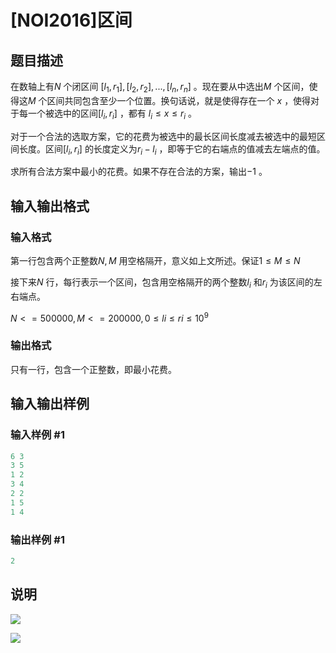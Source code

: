 # [NOI2016]区间

## 题目描述

在数轴上有$N$ 个闭区间 $[l_1,r_1],[l_2,r_2],...,[l_n,r_n]$ 。现在要从中选出$M$ 个区间，使得这$M$ 个区间共同包含至少一个位置。换句话说，就是使得存在一个 $x$ ，使得对于每一个被选中的区间$[l_i,r_i]$ ，都有 $l_i≤x≤r_i$ 。

对于一个合法的选取方案，它的花费为被选中的最长区间长度减去被选中的最短区间长度。区间$[l_i,r_i]$ 的长度定义为$r_i-l_i$ ，即等于它的右端点的值减去左端点的值。

求所有合法方案中最小的花费。如果不存在合法的方案，输出$-1$ 。

## 输入输出格式

### 输入格式

第一行包含两个正整数$N,M$ 用空格隔开，意义如上文所述。保证$1≤M≤N$

接下来$N$ 行，每行表示一个区间，包含用空格隔开的两个整数$l_i$ 和$r_i$ 为该区间的左右端点。

$N<=500000,M<=200000,0≤li≤ri≤10^9$ 

### 输出格式

只有一行，包含一个正整数，即最小花费。

## 输入输出样例

### 输入样例 #1

```cpp
6 3
3 5
1 2
3 4
2 2
1 5
1 4
```


### 输出样例 #1

```cpp
2
```


## 说明

 ![](https://cdn.luogu.com.cn/upload/pic/2390.png)

![](https://cdn.luogu.com.cn/upload/pic/2391.png)

